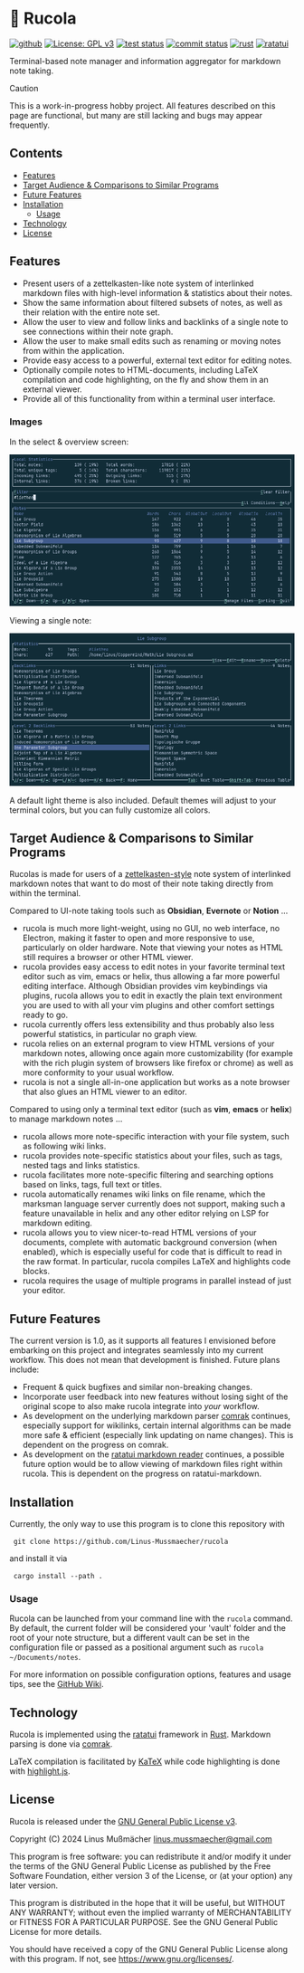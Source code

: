 # 🌱 Rucola

[<img alt="github" src="https://img.shields.io/badge/github-Linus--Mussmaecher/rucola-8da0cb?style=for-the-badge&labelColor=555555&color=8da0cb&logo=github">](https://github.com/Linus-Mussmaecher/rucola)
[![License: GPL v3](https://img.shields.io/badge/License-GPLv3-blue.svg?labelColor=555555&style=for-the-badge&logo=gnu)](https://www.gnu.org/licenses/gpl-3.0)
[<img alt="test status" src="https://img.shields.io/github/actions/workflow/status/Linus-Mussmaecher/rucola/continuous-testing.yml?label=tests&branch=main&labelColor=555555&style=for-the-badge">](https://github.com/Linus-Mussmaecher/rucola/actions?query=branch%3Amain)
[<img alt="commit status" src="https://img.shields.io/github/commit-activity/m/Linus-Mussmaecher/rucola?style=for-the-badge&labelColor=555555&color=66c2a5">](https://github.com/Linus-Mussmaecher/rucola/commits/main)
[<img alt="rust" src="https://img.shields.io/badge/Rust-2021_Edition-ed9974?labelColor=555555&logo=rust&style=for-the-badge">](https://www.rust-lang.org/)
[<img alt="ratatui" src="https://img.shields.io/badge/Ratatui-0.26-7fa4f5?labelColor=555555&logo=gnome-terminal&style=for-the-badge">](https://www.ratatui.rs/)

Terminal-based note manager and information aggregator for markdown note taking.

> [!CAUTION]
> This is a work-in-progress hobby project.
> All features described on this page are functional, but many are still lacking and bugs may appear frequently.

## Contents
 - [Features](#features)
 - [Target Audience & Comparisons to Similar Programs](#target-audience-comparisons-to-similar-programs)
 - [Future Features](#future-features)
 - [Installation](#installation)
   - [Usage](#usage)
 - [Technology](#technology)
 - [License](#license)

## Features
 - Present users of a zettelkasten-like note system of interlinked markdown files with high-level information & statistics about their notes.
 - Show the same information about filtered subsets of notes, as well as their relation with the entire note set.
 - Allow the user to view and follow links and backlinks of a single note to see connections within their note graph.
 - Allow the user to make small edits such as renaming or moving notes from within the application.
 - Provide easy access to a powerful, external text editor for editing notes.
 - Optionally compile notes to HTML-documents, including LaTeX compilation and code highlighting, on the fly and show them in an external viewer.
 - Provide all of this functionality from within a terminal user interface.

### Images

In the select & overview screen:

![select-screen](readme-images/readme-image-select.png)

Viewing a single note:

![display-screen](readme-images/readme-image-display.png)

A default light theme is also included.
Default themes will adjust to your terminal colors, but you can fully customize all colors.

## Target Audience & Comparisons to Similar Programs
Rucolas is made for users of a [zettelkasten-style](https://en.wikipedia.org/wiki/Zettelkasten) note system of interlinked markdown notes that want to do most of their note taking directly from within the terminal.

Compared to UI-note taking tools such as **Obsidian**, **Evernote** or **Notion** ...
 - rucola is much more light-weight, using no GUI, no web interface, no Electron, making it faster to open and more responsive to use, particularly on older hardware. Note that viewing your notes as HTML still requires a browser or other HTML viewer.
 - rucola provides easy access to edit notes in your favorite terminal text editor such as vim, emacs or helix, thus allowing a far more powerful editing interface. Although Obsidian provides vim keybindings via plugins, rucola allows you to edit in exactly the plain text environment you are used to with all your vim plugins and other comfort settings ready to go.
 - rucola currently offers less extensibility and thus probably also less powerful statistics, in particular no graph view.
 - rucola relies on an external program to view HTML versions of your markdown notes, allowing once again more customizability (for example with the rich plugin system of browsers like firefox or chrome) as well as more conformity to your usual workflow.
 - rucola is not a single all-in-one application but works as a note browser that also glues an HTML viewer to an editor.

Compared to using only a terminal text editor (such as **vim**, **emacs** or **helix**) to manage markdown notes ...
 - rucola allows more note-specific interaction with your file system, such as following wiki links.
 - rucola provides note-specific statistics about your files, such as tags, nested tags and links statistics.
 - rucola facilitates more note-specific filtering and searching options based on links, tags, full text or titles.
 - rucola automatically renames wiki links on file rename, which the marksman language server currently does not support, making such a feature unavailable in helix and any other editor relying on LSP for markdown editing.
 - rucola allows you to view nicer-to-read HTML versions of your documents, complete with automatic background conversion (when enabled), which is especially useful for code that is difficult to read in the raw format. In particular, rucola compiles LaTeX and highlights code blocks.
 - rucola requires the usage of multiple programs in parallel instead of just your editor.

## Future Features
The current version is 1.0, as it supports all features I envisioned before embarking on this project and integrates seamlessly into my current workflow.
This does not mean that development is finished.
Future plans include:
 - Frequent & quick bugfixes and similar non-breaking changes.
 - Incorporate user feedback into new features without losing sight of the original scope to also make rucola integrate into _your_ workflow.
 - As development on the underlying markdown parser [comrak](https://github.com/kivikakk/comrak) continues, especially support for wikilinks, certain internal algorithms can be made more safe & efficient (especially link updating on name changes).
   This is dependent on the progress on comrak.
 - As development on the [ratatui markdown reader](https://github.com/joshka/tui-markdown) continues, a possible future option would be to allow viewing of markdown files right within rucola.
   This is dependent on the progress on ratatui-markdown.

## Installation
Currently, the only way to use this program is to clone this repository with
```
 git clone https://github.com/Linus-Mussmaecher/rucola
```
and install it via
```
 cargo install --path .
```

### Usage

Rucola can be launched from your command line with the `rucola` command.
By default, the current folder will be considered your 'vault' folder and the root of your note structure, but a different vault can be set in the configuration file or passed as a positional argument such as `rucola ~/Documents/notes`.

For more information on possible configuration options, features and usage tips, see the [GitHub Wiki](github.com/Linus-Mussmaecher/rucola/wiki). 

## Technology
Rucola is implemented using the [ratatui](https://ratatui.rs) framework in [Rust](https://www.rust-lang.org/). Markdown parsing is done via [comrak](https://github.com/kivikakk/comrak).

LaTeX compilation is facilitated by [KaTeX](https://katex.org/) while code highlighting is done with [highlight.js](https://highlightjs.org/).

## License
Rucola is released under the [GNU General Public License v3](https://www.gnu.org/licenses/gpl-3.0).

Copyright (C) 2024 Linus Mußmächer <linus.mussmaecher@gmail.com>

This program is free software: you can redistribute it and/or modify it under the terms of the GNU General Public License as published by the Free Software Foundation, either version 3 of the License, or (at your option) any later version.

This program is distributed in the hope that it will be useful, but WITHOUT ANY WARRANTY; without even the implied warranty of MERCHANTABILITY or FITNESS FOR A PARTICULAR PURPOSE. See the GNU General Public License for more details.

You should have received a copy of the GNU General Public License along with this program.  If not, see <https://www.gnu.org/licenses/>.
